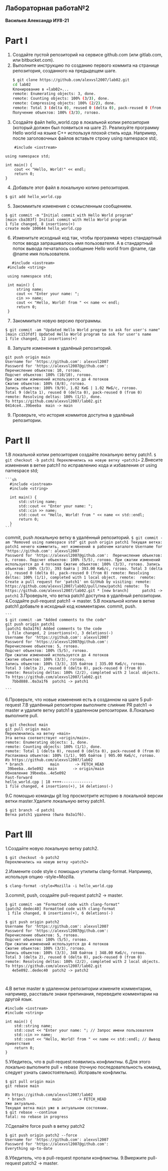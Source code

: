 ## Лабораторная работа№2
__Васильев Александр ИУ8-21__


# Part I
1. Создайте пустой репозиторий на сервисе github.com (или gitlab.com, или bitbucket.com).
2. Выполните инструкцию по созданию первого коммита на странице репозитория, созданного на предыдещем шаге.
    ```sh
    $ git clone https://github.com/alexvsl2007/lab02.git
    cd lab02
    Клонирование в «lab02»...
    remote: Enumerating objects: 3, done.
    remote: Counting objects: 100% (3/3), done.
    remote: Compressing objects: 100% (2/2), done.
    remote: Total 3 (delta 0), reused 0 (delta 0), pack-reused 0 (from 0)
    Получение объектов: 100% (3/3), готово.
    ```
3. Создайте файл hello_world.cpp в локальной копии репозитория (который должен был появиться на шаге 2). Реализуйте программу Hello world на языке C++ используя плохой стиль кода. Например, после заголовочных файлов вставьте строку using namespace std;.
  ```
      #include <iostream>
  
  using namespace std;
  
  int main() {
      cout << "Hello, World!" << endl;
      return 0;
  }
  ```
4. Добавьте этот файл в локальную копию репозитория.
  ```
  $ git add hello_world.cpp
  ```
5. Закоммитьте изменения с осмысленным сообщением.
  ```
  $ git commit -m "Initial commit with Hello World program"
[main cba383f] Initial commit with Hello World program
 1 file changed, 8 insertions(+)
 create mode 100644 hello_world.cpp

  ```
6. Изменитьте исходный код так, чтобы программа через стандартный поток ввода запрашивалось имя пользователя. А в стандартный поток вывода печаталось сообщение Hello world from @name, где @name имя пользователя.
 ```
    #include <iostream>
  #include <string>
  
  using namespace std;
  
  int main() {
      string name;
      cout << "Enter your name: ";
      cin >> name;
      cout << "Hello, World! from " << name << endl;
      return 0;
  }
  ```
7. Закоммитьте новую версию программы. 
  ```
  $ git commit -am "Updated Hello World program to ask for user's name"
[main c153fdf] Updated Hello World program to ask for user's name
 1 file changed, 12 insertions(+)
  ```
8. Запуште изменения в удалёный репозиторий.
  ```
  git push origin main
  Username for 'https://github.com': alexvsl2007
  Password for 'https://alexvsl2007@github.com': 
  Перечисление объектов: 10, готово.
  Подсчет объектов: 100% (10/10), готово.
  При сжатии изменений используется до 4 потоков
  Сжатие объектов: 100% (8/8), готово.
  Запись объектов: 100% (9/9), 1.02 КиБ | 1.02 МиБ/с, готово.
  Total 9 (delta 1), reused 0 (delta 0), pack-reused 0 (from 0)
  remote: Resolving deltas: 100% (1/1), done.
  To https://github.com/alexvsl2007/lab02.git
  0414ce4..39beeba  main -> main

  ```
9. Проверьте, что история коммитов доступна в удалёный репозитории.
    
# Part II
1.В локальной копии репозитория создайте локальную ветку patch1.
    ```
    $ git checkout -b patch1
    Переключились на новую ветку «patch1»
    ```
2.Внесите изменения в ветке patch1 по исправлению кода и избавления от using namespace std;

    ```sh
      #include <iostream>
      #include <string>
      
      int main() {
          std::string name;
          std::cout << "Enter your name: ";
          std::cin >> name;
          std::cout << "Hello, World! from " << name << std::endl;
          return 0;
      }
    ```
    
commit, push локальную ветку в удалённый репозиторий.
    ```
    $ git commit -am "Removed using namespace std"
    git push origin patch1
    Текущая ветка: patch1
    нечего коммитить, нет изменений в рабочем каталоге
    Username for 'https://github.com': alexvsl2007                                         
    Password for 'https://alexvsl2007@github.com': 
    Перечисление объектов: 5, готово.
    Подсчет объектов: 100% (5/5), готово.
    При сжатии изменений используется до 4 потоков
    Сжатие объектов: 100% (3/3), готово.
    Запись объектов: 100% (3/3), 393 байта | 393.00 КиБ/с, готово.
    Total 3 (delta 1), reused 0 (delta 0), pack-reused 0 (from 0)
    remote: Resolving deltas: 100% (1/1), completed with 1 local object.
    remote: 
    remote: Create a pull request for 'patch1' on GitHub by visiting:
    remote:      https://github.com/alexvsl2007/lab02/pull/new/patch1
    remote: 
    To https://github.com/alexvsl2007/lab02.git
     * [new branch]      patch1 -> patch1
    ```
  3.Проверьте, что ветка patch1 доступна в удалёный репозитории.
  4.Создайте pull-request patch1 -> master.
  5.В локальной копии в ветке patch1 добавьте в исходный код комментарии.
    commit, push.
    
    ```
    $ git commit -am "Added comments to the code"
    git push origin patch1
    [patch1 0a3a1f6] Added comments to the code
     1 file changed, 2 insertions(+), 3 deletions(-)
    Username for 'https://github.com': alexvsl2007
    Password for 'https://alexvsl2007@github.com': 
    Перечисление объектов: 5, готово.
    Подсчет объектов: 100% (5/5), готово.
    При сжатии изменений используется до 4 потоков
    Сжатие объектов: 100% (3/3), готово.
    Запись объектов: 100% (3/3), 335 байтов | 335.00 КиБ/с, готово.
    Total 3 (delta 2), reused 0 (delta 0), pack-reused 0 (from 0)
    remote: Resolving deltas: 100% (2/2), completed with 2 local objects.
    To https://github.com/alexvsl2007/lab02.git
       7bbd888..0a3a1f6  patch1 -> patch1

    ```
  6.Проверьте, что новые изменения есть в созданном на шаге 5 pull-request
  7.В удалённый репозитории выполните слияние PR patch1 -> master и удалите ветку patch1 в удаленном репозитории.
  8.Локально выполните pull.
  ```
$ git checkout main  
git pull origin main  
Переключились на ветку «main»
Эта ветка соответствует «origin/main».
remote: Enumerating objects: 1, done.
remote: Counting objects: 100% (1/1), done.
remote: Total 1 (delta 0), reused 0 (delta 0), pack-reused 0 (from 0)
Распаковка объектов: 100% (1/1), 905 байтов | 905.00 КиБ/с, готово.
Из https://github.com/alexvsl2007/lab02
 * branch            main       -> FETCH_HEAD
   39beeba..4e5e092  main       -> origin/main
Обновление 39beeba..4e5e092
Fast-forward
 hello_world.cpp | 18 ++++--------------
 1 file changed, 4 insertions(+), 14 deletions(-)

```
  9.С помощью команды git log просмотрите историю в локальной версии ветки master.Удалите локальную ветку patch1.
```
$ git branch -d patch1
Ветка patch1 удалена (была 0a3a1f6).
```
# Part III
1.Создайте новую локальную ветку patch2.
```
$ git checkout -b patch2
Переключились на новую ветку «patch2»

```
2.Измените code style с помощью утилиты clang-format. Например, используя опцию -style=Mozilla.
```
$ clang-format -style=Mozilla -i hello_world.cpp
```
3.commit, push, создайте pull-request patch2 -> master.
```
$ git commit -am "Formatted code with clang-format"
[patch2 dedec40] Formatted code with clang-format
 1 file changed, 8 insertions(+), 6 deletions(-)

$ git push origin patch2
Username for 'https://github.com': alexvsl2007
Password for 'https://alexvsl2007@github.com': 
Перечисление объектов: 5, готово.
Подсчет объектов: 100% (5/5), готово.
При сжатии изменений используется до 4 потоков
Сжатие объектов: 100% (3/3), готово.
Запись объектов: 100% (3/3), 348 байтов | 348.00 КиБ/с, готово.
Total 3 (delta 2), reused 0 (delta 0), pack-reused 0 (from 0)
remote: Resolving deltas: 100% (2/2), completed with 2 local objects.
To https://github.com/alexvsl2007/lab02.git
   4e5e092..dedec40  patch2 -> patch2



```
4.В ветке master в удаленном репозитории измените комментарии, например, расставьте знаки препинания, переведите комментарии на другой язык.
```
#include <iostream>
#include <string>

int main() {
    std::string name;
    std::cout << "Enter your name: "; // Запрос имени пользователя
    std::cin >> name;
    std::cout << "Hello, World! from " << name << std::endl; // Вывод приветствия
    return 0;
}

```
5.Убедитесь, что в pull-request появились конфликтны.
6.Для этого локально выполните pull + rebase (точную последовательность команд, следует узнать самостоятельно). Исправьте конфликты.
```
$ git pull origin main  
git rebase main  

Из https://github.com/alexvsl2007/lab02
 * branch            main       -> FETCH_HEAD
Уже актуально.
Текущая ветка main уже в актуальном состоянии.
$ git rebase --continue
fatal: no rebase in progress

```
7.Сделайте force push в ветку patch2
```
$ git push origin patch2 --force
Username for 'https://github.com': alexvsl2007  
Password for 'https://alexvsl2007@github.com': 
Everything up-to-date

```
8.Убедитель, что в pull-request пропали конфликтны.
9.Вмержите pull-request patch2 -> master.
